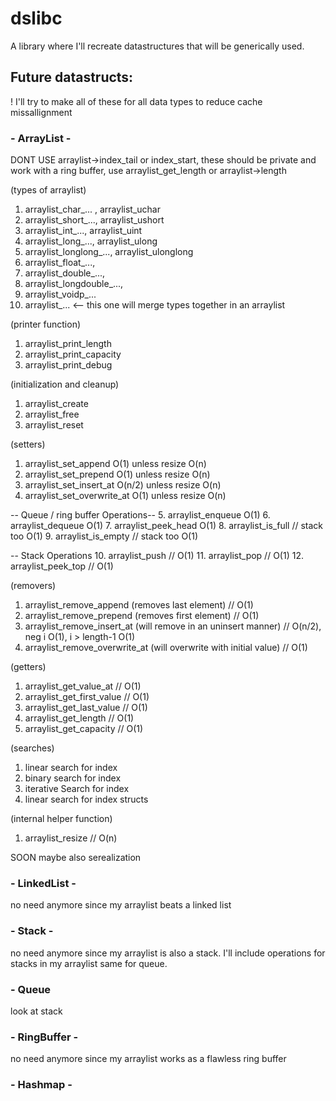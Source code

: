# dslibc
A library where I'll recreate datastructures that will be generically used.

## Future datastructs:

! I'll try to make all of these for all data types to reduce cache missallignment

### - ArrayList -

DONT USE arraylist->index_tail or index_start, these should be private and work with a ring buffer,
use arraylist_get_length or arraylist->length

(types of arraylist)
1. arraylist_char_... , arraylist_uchar
2. arraylist_short_..., arraylist_ushort
3. arraylist_int_..., arraylist_uint
4. arraylist_long_..., arraylist_ulong
5. arraylist_longlong_..., arraylist_ulonglong
6. arraylist_float_...,
7. arraylist_double_...,
8. arraylist_longdouble_...,
9. arraylist_voidp_...
10. arraylist_...           <-- this one will merge types together in an arraylist

(printer function)
1. arraylist_print_length
2. arraylist_print_capacity
3. arraylist_print_debug

(initialization and cleanup)
1. arraylist_create
2. arraylist_free
3. arraylist_reset

(setters)
1. arraylist_set_append             O(1)   unless resize O(n)
2. arraylist_set_prepend            O(1)   unless resize O(n)
3. arraylist_set_insert_at          O(n/2) unless resize O(n)
4. arraylist_set_overwrite_at       O(1)   unless resize O(n)

-- Queue / ring buffer Operations--
5. arraylist_enqueue                O(1)
6. arraylist_dequeue                O(1)
7. arraylist_peek_head              O(1)
8. arraylist_is_full        // stack too O(1)
9. arraylist_is_empty       // stack too O(1)

-- Stack Operations
10. arraylist_push          // O(1)
11. arraylist_pop           // O(1)
12. arraylist_peek_top      // O(1)

(removers)
1. arraylist_remove_append          (removes last element)      // O(1)
2. arraylist_remove_prepend         (removes first element)     // O(1)
3. arraylist_remove_insert_at       (will remove in an uninsert manner) // O(n/2), 
                                                                     neg i O(1), 
                                                              i > length-1 O(1)
4. arraylist_remove_overwrite_at    (will overwrite with initial value) // O(1)

(getters)
1. arraylist_get_value_at       // O(1)
3. arraylist_get_first_value    // O(1)
4. arraylist_get_last_value     // O(1)
5. arraylist_get_length         // O(1)
6. arraylist_get_capacity       // O(1)

(searches)
1. linear search for index
2. binary search for index
3. iterative Search for index
4. linear search for index structs

(internal helper function)
1. arraylist_resize             // O(n)

SOON maybe also serealization


### - LinkedList -
no need anymore since my arraylist beats a linked list

### - Stack -
no need anymore since my arraylist is also a stack.
I'll include operations for stacks in my arraylist same for queue.

### - Queue
look at stack

### - RingBuffer -
no need anymore since my arraylist works as a flawless ring buffer

### - Hashmap -